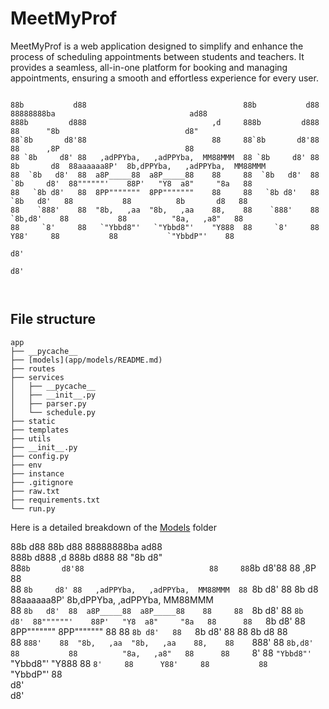 # MeetMyProf
MeetMyProf is a web application designed to simplify and enhance the process of scheduling appointments between students and teachers. It provides a seamless, all-in-one platform for booking and managing appointments, ensuring a smooth and effortless experience for every user.
```
                                                                                                                                  
88b           d88                                   88b           d88               88888888ba                              ad88  
888b         d888                            ,d     888b         d888               88      "8b                            d8"    
88`8b       d8'88                            88     88`8b       d8'88               88      ,8P                            88     
88 `8b     d8' 88   ,adPPYba,   ,adPPYba,  MM88MMM  88 `8b     d8' 88  8b       d8  88aaaaaa8P'  8b,dPPYba,   ,adPPYba,  MM88MMM  
88  `8b   d8'  88  a8P_____88  a8P_____88    88     88  `8b   d8'  88  `8b     d8'  88""""""'    88P'   "Y8  a8"     "8a   88     
88   `8b d8'   88  8PP"""""""  8PP"""""""    88     88   `8b d8'   88   `8b   d8'   88           88          8b       d8   88     
88    `888'    88  "8b,   ,aa  "8b,   ,aa    88,    88    `888'    88    `8b,d8'    88           88          "8a,   ,a8"   88     
88     `8'     88   `"Ybbd8"'   `"Ybbd8"'    "Y888  88     `8'     88      Y88'     88           88           `"YbbdP"'    88     
                                                                           d8'                                                    
                                                                          d8'                                                     

                                                                                       
```
                                                                                                                        
## File structure
```
app
├── __pycache__
├── [models](app/models/README.md)
├── routes
├── services
│   ├── __pycache__
│   ├── __init__.py
│   ├── parser.py
│   └── schedule.py
├── static
├── templates
├── utils
├── __init__.py
├── config.py
├── env
├── instance
├── .gitignore
├── raw.txt
├── requirements.txt
└── run.py
```

Here is a detailed breakdown of the [Models](app/models/README.md) folder

88b           d88                                   88b           d88               88888888ba                              ad88  
888b         d888                            ,d     888b         d888               88      "8b                            d8"    
88`8b       d8'88                            88     88`8b       d8'88               88      ,8P                            88     
88 `8b     d8' 88   ,adPPYba,   ,adPPYba,  MM88MMM  88 `8b     d8' 88  8b       d8  88aaaaaa8P'  8b,dPPYba,   ,adPPYba,  MM88MMM  
88  `8b   d8'  88  a8P_____88  a8P_____88    88     88  `8b   d8'  88  `8b     d8'  88""""""'    88P'   "Y8  a8"     "8a   88     
88   `8b d8'   88  8PP"""""""  8PP"""""""    88     88   `8b d8'   88   `8b   d8'   88           88          8b       d8   88     
88    `888'    88  "8b,   ,aa  "8b,   ,aa    88,    88    `888'    88    `8b,d8'    88           88          "8a,   ,a8"   88     
88     `8'     88   `"Ybbd8"'   `"Ybbd8"'    "Y888  88     `8'     88      Y88'     88           88           `"YbbdP"'    88     
                                                                           d8'                                                    
                                                                          d8'  






     
